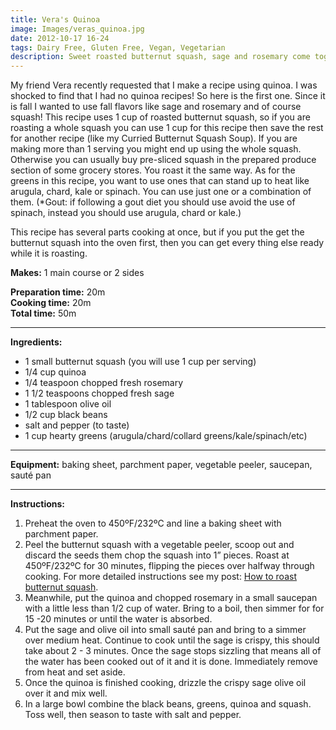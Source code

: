```yaml
---
title: Vera's Quinoa
image: Images/veras_quinoa.jpg
date: 2012-10-17 16-24
tags: Dairy Free, Gluten Free, Vegan, Vegetarian
description: Sweet roasted butternut squash, sage and rosemary come together to make this fall themed quinoa salad.
---
```

My friend Vera recently requested that I make a recipe using quinoa. I was shocked to find that I had no quinoa recipes! So here is the first one. Since it is fall I wanted to use fall flavors like sage and rosemary and of course squash! This recipe uses 1 cup of roasted butternut squash, so if you are roasting a whole squash you can use 1 cup for this recipe then save the rest for another recipe (like my Curried Butternut Squash Soup). If you are making more than 1 serving you might end up using the whole squash. Otherwise you can usually buy pre-sliced squash in the prepared produce section of some grocery stores. You roast it the same way. As for the greens in this recipe, you want to use ones that can stand up to heat like arugula, chard, kale or spinach. You can use just one or a combination of them. (*Gout: if following a gout diet you should use avoid the use of spinach, instead you should use arugula, chard or kale.)

This recipe has several parts cooking at once, but if you put the get the butternut squash into the oven first, then you can get every thing else ready while it is roasting. 


**Makes:** 1 main course or 2 sides

**Preparation time:** 20m  
**Cooking time:** 20m  
**Total time:** 50m

---

**Ingredients:**

- 1 small butternut squash (you will use 1 cup per serving)
- 1/4 cup quinoa
- 1/4 teaspoon chopped fresh rosemary
- 1 1/2 teaspoons chopped fresh sage
- 1 tablespoon olive oil
- 1/2 cup black beans
-  salt and pepper (to taste)
- 1 cup hearty greens (arugula/chard/collard greens/kale/spinach/etc)


---

**Equipment:** baking sheet, parchment paper, vegetable peeler, saucepan, sauté pan 

---

**Instructions:**

1. Preheat the oven to 450ºF/232ºC and line a baking sheet with parchment paper.
1. Peel the butternut squash with a vegetable peeler, scoop out and discard the seeds them chop the squash into 1” pieces. Roast at 450ºF/232ºC for 30 minutes, flipping the pieces over halfway through cooking. For more detailed instructions see my post: [How to roast butternut squash](https://wafflehearts.com/howtos/how_to_roast_butternut_squash).
1. Meanwhile, put the quinoa and chopped rosemary in a small saucepan with a little less than 1/2 cup of water. Bring to a boil, then simmer for for 15 -20 minutes or until the water is absorbed.
1. Put the sage and olive oil into small sauté pan and bring to a simmer over medium heat. Continue to cook until the sage is crispy, this should take about 2 - 3 minutes. Once the sage stops sizzling that means all of the water has been cooked out of it and it is done. Immediately remove from heat and set aside.
1. Once the quinoa is finished cooking, drizzle the crispy sage olive oil over it and mix well.
1. In a large bowl combine the black beans, greens, quinoa and squash. Toss well, then season to taste with salt and pepper. 

